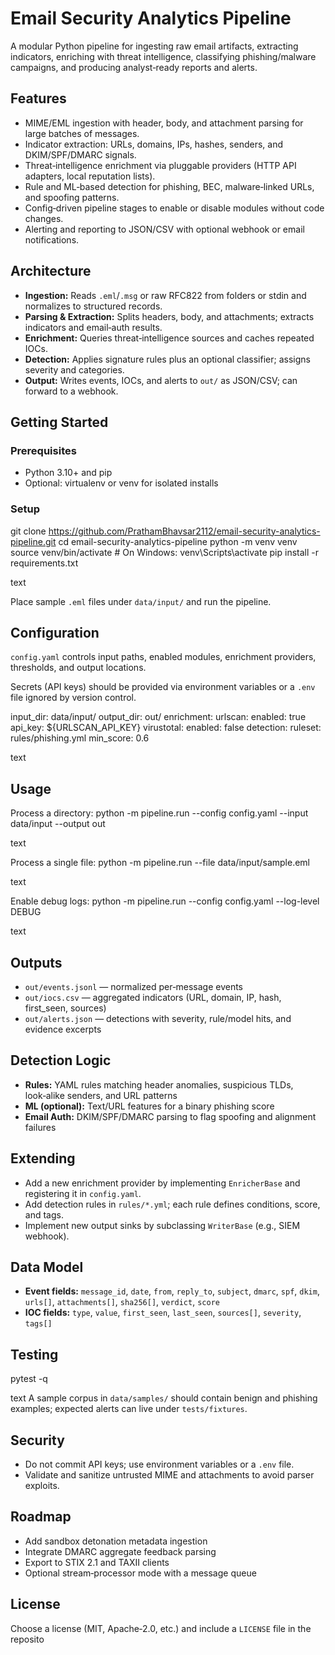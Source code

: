 # Email Security Analytics Pipeline

A modular Python pipeline for ingesting raw email artifacts, extracting indicators, enriching with threat intelligence, classifying phishing/malware campaigns, and producing analyst‑ready reports and alerts.

## Features
- MIME/EML ingestion with header, body, and attachment parsing for large batches of messages.
- Indicator extraction: URLs, domains, IPs, hashes, senders, and DKIM/SPF/DMARC signals.
- Threat‑intelligence enrichment via pluggable providers (HTTP API adapters, local reputation lists).
- Rule and ML‑based detection for phishing, BEC, malware‑linked URLs, and spoofing patterns.
- Config‑driven pipeline stages to enable or disable modules without code changes.
- Alerting and reporting to JSON/CSV with optional webhook or email notifications.

## Architecture
- **Ingestion:** Reads `.eml`/`.msg` or raw RFC822 from folders or stdin and normalizes to structured records.
- **Parsing & Extraction:** Splits headers, body, and attachments; extracts indicators and email‑auth results.
- **Enrichment:** Queries threat‑intelligence sources and caches repeated IOCs.
- **Detection:** Applies signature rules plus an optional classifier; assigns severity and categories.
- **Output:** Writes events, IOCs, and alerts to `out/` as JSON/CSV; can forward to a webhook.

## Getting Started

### Prerequisites
- Python 3.10+ and pip
- Optional: virtualenv or venv for isolated installs

### Setup
git clone https://github.com/PrathamBhavsar2112/email-security-analytics-pipeline.git
cd email-security-analytics-pipeline
python -m venv venv
source venv/bin/activate # On Windows: venv\Scripts\activate
pip install -r requirements.txt

text

Place sample `.eml` files under `data/input/` and run the pipeline.

## Configuration
`config.yaml` controls input paths, enabled modules, enrichment providers, thresholds, and output locations.

Secrets (API keys) should be provided via environment variables or a `.env` file ignored by version control.

input_dir: data/input/
output_dir: out/
enrichment:
urlscan:
enabled: true
api_key: ${URLSCAN_API_KEY}
virustotal:
enabled: false
detection:
ruleset: rules/phishing.yml
min_score: 0.6

text

## Usage

Process a directory:
python -m pipeline.run --config config.yaml --input data/input --output out

text

Process a single file:
python -m pipeline.run --file data/input/sample.eml

text

Enable debug logs:
python -m pipeline.run --config config.yaml --log-level DEBUG

text

## Outputs
- `out/events.jsonl` — normalized per‑message events
- `out/iocs.csv` — aggregated indicators (URL, domain, IP, hash, first_seen, sources)
- `out/alerts.json` — detections with severity, rule/model hits, and evidence excerpts

## Detection Logic
- **Rules:** YAML rules matching header anomalies, suspicious TLDs, look‑alike senders, and URL patterns
- **ML (optional):** Text/URL features for a binary phishing score
- **Email Auth:** DKIM/SPF/DMARC parsing to flag spoofing and alignment failures

## Extending
- Add a new enrichment provider by implementing `EnricherBase` and registering it in `config.yaml`.
- Add detection rules in `rules/*.yml`; each rule defines conditions, score, and tags.
- Implement new output sinks by subclassing `WriterBase` (e.g., SIEM webhook).

## Data Model
- **Event fields:** `message_id`, `date`, `from`, `reply_to`, `subject`, `dmarc`, `spf`, `dkim`, `urls[]`, `attachments[]`, `sha256[]`, `verdict`, `score`
- **IOC fields:** `type`, `value`, `first_seen`, `last_seen`, `sources[]`, `severity`, `tags[]`

## Testing
pytest -q

text
A sample corpus in `data/samples/` should contain benign and phishing examples; expected alerts can live under `tests/fixtures`.

## Security
- Do not commit API keys; use environment variables or a `.env` file.
- Validate and sanitize untrusted MIME and attachments to avoid parser exploits.

## Roadmap
- Add sandbox detonation metadata ingestion
- Integrate DMARC aggregate feedback parsing
- Export to STIX 2.1 and TAXII clients
- Optional stream‑processor mode with a message queue

## License
Choose a license (MIT, Apache‑2.0, etc.) and include a `LICENSE` file in the reposito
